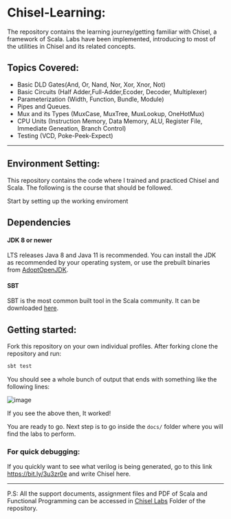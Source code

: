 # Chisel-Learning:

The repository contains the learning journey/getting familiar with Chisel, a framework of Scala. Labs have been implemented, introducing to most of the utilities in Chisel and its related concepts. 

## Topics Covered:

* Basic DLD Gates(And, Or, Nand, Nor, Xor, Xnor, Not) 
* Basic Circuits (Half Adder,Full-Adder,Ecoder, Decoder, Multiplexer)
* Parameterization (Width, Function, Bundle, Module)
* Pipes and Queues.
* Mux and its Types (MuxCase, MuxTree, MuxLookup, OneHotMux)
* CPU Units (Instruction Memory, Data Memory, ALU, Register File, Immediate Geneation, Branch Control)
* Testing (VCD, Poke-Peek-Expect)

--------------------------------------------------------

## Environment Setting:

This repository contains the code where I trained and practiced Chisel and Scala. The following is the course that should be followed. 

Start by setting up the working enviroment

## Dependencies

#### JDK 8 or newer

LTS releases Java 8 and Java 11 is recommended. You can install the JDK as recommended by your operating system, or use the prebuilt binaries from [AdoptOpenJDK](https://adoptopenjdk.net/).

#### SBT 

SBT is the most common built tool in the Scala community. It can be downloaded [here](https://www.scala-sbt.org/download.html).  


## Getting started:

Fork this repository on your own individual profiles. After forking clone the repository and run:

```sh
sbt test
```

You should see a whole bunch of output that ends with something like the following lines:

![image](https://user-images.githubusercontent.com/51242857/134680755-4e814974-2d2a-456e-9d89-f71475ab8ca0.png)


If you see the above then, It worked!

You are ready to go. Next step is to go inside the `docs/` folder where you will find the labs to perform.

### For quick debugging:
If you quickly want to see what verilog is being generated, go to this link  https://bit.ly/3u3zr0e and write Chisel here.

---------------------------------------------------------------

P.S: All the support documents, assignment files and PDF of Scala and Functional Programming can be accessed in [Chisel Labs](https://github.com/Agha-Muqarib/Chisel-Learning/tree/main/Chisel%20Labs) Folder of the repository.
